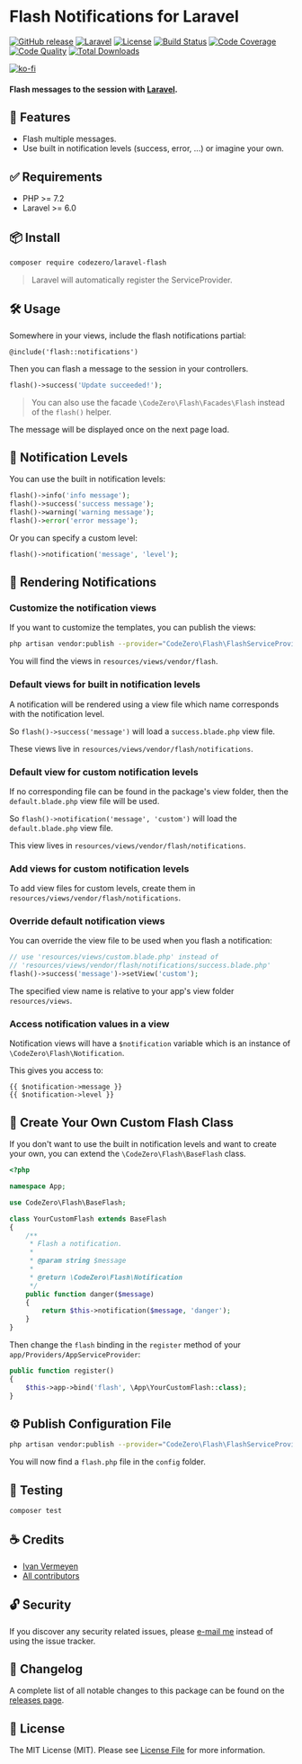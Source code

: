 # Flash Notifications for Laravel

[![GitHub release](https://img.shields.io/github/release/codezero-be/laravel-flash.svg?style=flat-square)](https://github.com/codezero-be/laravel-flash/releases)
[![Laravel](https://img.shields.io/badge/laravel-9-red?style=flat-square&logo=laravel&logoColor=white)](https://laravel.com)
[![License](https://img.shields.io/packagist/l/codezero/laravel-flash.svg?style=flat-square)](LICENSE.md)
[![Build Status](https://img.shields.io/github/workflow/status/codezero-be/laravel-flash/Tests/master?style=flat-square&logo=github&logoColor=white&label=tests)](https://github.com/codezero-be/laravel-flash/actions)
[![Code Coverage](https://img.shields.io/codacy/coverage/22d50bd2782540bb806f576966a5f5d5/master?style=flat-square)](https://app.codacy.com/gh/codezero-be/laravel-flash)
[![Code Quality](https://img.shields.io/codacy/grade/22d50bd2782540bb806f576966a5f5d5/master?style=flat-square)](https://app.codacy.com/gh/codezero-be/laravel-flash)
[![Total Downloads](https://img.shields.io/packagist/dt/codezero/laravel-flash.svg?style=flat-square)](https://packagist.org/packages/codezero/laravel-flash)

[![ko-fi](https://www.ko-fi.com/img/githubbutton_sm.svg)](https://ko-fi.com/R6R3UQ8V)

#### Flash messages to the session with [Laravel](http://laravel.com/).

## 🧩 Features

- Flash multiple messages.
- Use built in notification levels (success, error, ...) or imagine your own.

## ✅ Requirements

- PHP >= 7.2
- Laravel >= 6.0

## 📦 Install

```bash
composer require codezero/laravel-flash
```

> Laravel will automatically register the ServiceProvider.

## 🛠 Usage

Somewhere in your views, include the flash notifications partial:

```blade
@include('flash::notifications')
```

Then you can flash a message to the session in your controllers.

```php
flash()->success('Update succeeded!');
```

> You can also use the facade `\CodeZero\Flash\Facades\Flash` instead of the `flash()` helper.

The message will be displayed once on the next page load.

## 🚨 Notification Levels

You can use the built in notification levels:

```php
flash()->info('info message');
flash()->success('success message');
flash()->warning('warning message');
flash()->error('error message');
```

Or you can specify a custom level:

```php
flash()->notification('message', 'level');
```

## 🔖 Rendering Notifications

### Customize the notification views

If you want to customize the templates, you can publish the views:

```bash
php artisan vendor:publish --provider="CodeZero\Flash\FlashServiceProvider" --tag="views"
```

You will find the views in `resources/views/vendor/flash`.

### Default views for built in notification levels

A notification will be rendered using a view file which name corresponds with the notification level.

So `flash()->success('message')` will load a `success.blade.php` view file.

These views live in `resources/views/vendor/flash/notifications`.

### Default view for custom notification levels

If no corresponding file can be found in the package's view folder, then the `default.blade.php` view file will be used.

So `flash()->notification('message', 'custom')` will load the `default.blade.php` view file.

This view lives in `resources/views/vendor/flash/notifications`.

### Add views for custom notification levels

To add view files for custom levels, create them in `resources/views/vendor/flash/notifications`.

### Override default notification views

You can override the view file to be used when you flash a notification:

```php
// use 'resources/views/custom.blade.php' instead of
// 'resources/views/vendor/flash/notifications/success.blade.php'
flash()->success('message')->setView('custom');
```

The specified view name is relative to your app's view folder `resources/views`.

### Access notification values in a view

Notification views will have a `$notification` variable which is an instance of `\CodeZero\Flash\Notification`.

This gives you access to:

```blade
{{ $notification->message }}
{{ $notification->level }}
```

## 🔧 Create Your Own Custom Flash Class

If you don't want to use the built in notification levels and want to create your own, you can extend the `\CodeZero\Flash\BaseFlash` class.

```php
<?php

namespace App;

use CodeZero\Flash\BaseFlash;

class YourCustomFlash extends BaseFlash
{
    /**
     * Flash a notification.
     *
     * @param string $message
     *
     * @return \CodeZero\Flash\Notification
     */
    public function danger($message)
    {
        return $this->notification($message, 'danger');
    }
}
```

Then change the `flash` binding in the `register` method of your `app/Providers/AppServiceProvider`:

```php
public function register()
{
    $this->app->bind('flash', \App\YourCustomFlash::class);
}
```

## ⚙️ Publish Configuration File

```bash
php artisan vendor:publish --provider="CodeZero\Flash\FlashServiceProvider" --tag="config"
```

You will now find a `flash.php` file in the `config` folder.

## 🚧 Testing

```bash
composer test
```

## ☕️ Credits

- [Ivan Vermeyen](https://byterider.io)
- [All contributors](../../contributors)

## 🔓 Security

If you discover any security related issues, please [e-mail me](mailto:ivan@codezero.be) instead of using the issue tracker.

## 📑 Changelog

A complete list of all notable changes to this package can be found on the
[releases page](https://github.com/codezero-be/laravel-flash/releases).

## 📜 License

The MIT License (MIT). Please see [License File](LICENSE.md) for more information.
